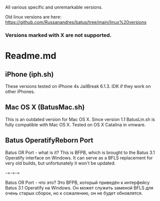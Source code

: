 All various specific and unremarkable versions.

Old linux versions are here: https://github.com/Russanandres/batus/tree/main/linux%20versions

### Versions marked with X are not supported.

# Readme.md
## iPhone (iph.sh)
These versions tested on iPhone 4s JailBreak 6.1.3. IDK if they work on other iPhones.

## Mac OS X (BatusMac.sh)
This is an outdated version for Mac OS X. Since version 1.1 BatusLin.sh is fully compatible with Mac OS X. Tested on OS X Catalina in vmware.

## Batus OperatifyReborn Port
Batus OR Port - what is it?
This is BFPB, which is brought to the Batus 3.1 Operatify interface on Windows. It can serve as a BFLS replacement for very old builds, but unfortunately it won't be updated.

-=-=-=

Batus OR Port - что это?
Это BFPB, который приведён к интерфейсу Batus 3.1 Operatify на Windows. Он может служить заменой BFLS для очень старых сборок, но к сожалению, он не будет обновлятся. 
